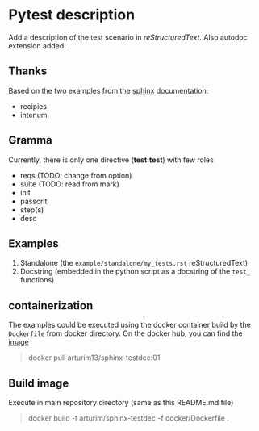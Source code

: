 # Pytest description

Add a description of the test scenario in *reStructuredText*. Also
autodoc extension added.

## Thanks

Based on the two examples from the
[sphinx](https://www.sphinx-doc.org/en/master/development/tutorials/index.html) documentation:
+ recipies
+ intenum

## Gramma

Currently, there is only one directive (**test:test**) with few roles
- reqs (TODO: change from option)
- suite (TODO: read from mark)
- init
- passcrit
- step(s)
- desc

## Examples

1. Standalone (the `example/standalone/my_tests.rst` reStructuredText)
1. Docstring (embedded in the python script as a docstring of the
	`test_` functions)

## containerization

The examples could be executed using the docker container build by the `Dockerfile` from docker directory. On the docker hub, you can find the [image](https://hub.docker.com/repository/docker/arturim13/sphinx-testdec)

> docker pull arturim13/sphinx-testdec:01

## Build image

Execute in main repository directory (same as this README.md file)
> docker build -t arturim/sphinx-testdec -f docker/Dockerfile .
